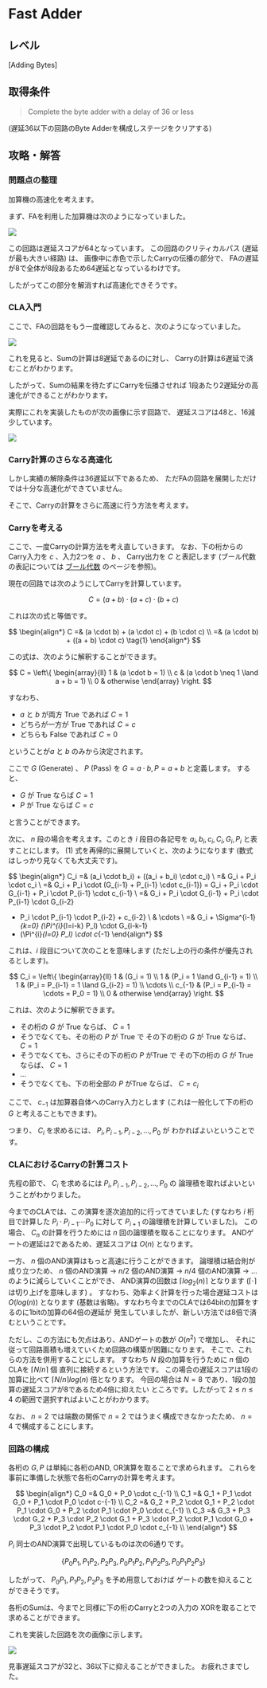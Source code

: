 # Fast Adder

## レベル

[Adding Bytes]

## 取得条件

> Complete the byte adder with a delay of 36 or less

(遅延36以下の回路のByte Adderを構成しステージをクリアする)

## 攻略・解答

### 問題点の整理

加算機の高速化を考えます。

まず、FAを利用した加算機は次のようになっていました。

![](https://gyazo.com/b70cef44e75aacf74df0c35a43bc37c5.png)

この回路は遅延スコアが64となっています。
この回路のクリティカルパス (遅延が最も大きい経路) は、
画像中に赤色で示したCarryの伝播の部分で、
FAの遅延が8で全体が8段あるため64遅延となっているわけです。

したがってこの部分を解消すれば高速化できそうです。

### CLA入門

ここで、FAの回路をもう一度確認してみると、次のようになっていました。

![](https://gyazo.com/2555d2b7e34e906bc4c74b6bfdda2e21.png)

これを見ると、Sumの計算は8遅延であるのに対し、
Carryの計算は6遅延で済むことがわかります。

したがって、Sumの結果を待たずにCarryを伝播させれば
1段あたり2遅延分の高速化ができることがわかります。

実際にこれを実装したものが次の画像に示す回路で、
遅延スコアは48と、16減少しています。

![](https://gyazo.com/d932dd39906e4bb46e1802f0fda792c8.png)

### Carry計算のさらなる高速化

しかし実績の解除条件は36遅延以下であるため、
ただFAの回路を展開しただけでは十分な高速化ができていません。

そこで、Carryの計算をさらに高速に行う方法を考えます。

### Carryを考える

ここで、一度Carryの計算方法を考え直していきます。
なお、下の桁からのCarry入力を $c$ 、入力2つを $a$ 、 $b$ 、
Carry出力を $C$ と表記します
(ブール代数の表記については [ブール代数](#bool_algebra) のページを参照)。

現在の回路では次のようにしてCarryを計算しています。

$$
C = (a + b) \cdot (a + c) \cdot (b + c)
$$

これは次の式と等価です。

$$
\begin{align*}
C
=& (a \cdot b) + (a \cdot c) + (b \cdot c) \\
=& (a \cdot b) + ((a + b) \cdot c) \tag{1}
\end{align*}
$$

この式は、次のように解釈することができます。

$$
C = \left\{
\begin{array}{ll}
1 & (a \cdot b = 1) \\
c & (a \cdot b \neq 1 \land a + b = 1) \\
0 & otherwise
\end{array}
\right.
$$

すなわち、

- $a$ と $b$ が両方 <span class="T">True</span> であれば $C = 1$
- どちらが一方が <span class="T">True</span> であれば $C = c$
- どちらも <span class="F">False</span> であれば $C = 0$

ということが$a$ と $b$ のみから決定されます。

ここで $G$ (Generate) 、 $P$ (Pass) を
$G = a \cdot b, P = a + b$ と定義します。
すると、

- $G$ が <span class="True">True</span> ならば $C = 1$
- $P$ が <span class="True">True</span> ならば $C = c$

と言うことができます。

次に、 $n$ 段の場合を考えます。このとき $i$ 段目の各記号を
$a_i, b_i, c_i, C_i, G_i, P_i$ と表すことにします。
$(1)$ 式を再帰的に展開していくと、次のようになります
(数式はしっかり見なくても大丈夫です)。

$$
\begin{align*}
C_i
=& (a_i \cdot b_i) + ((a_i + b_i) \cdot c_i) \\
=& G_i + P_i \cdot c_i \\
=& G_i + P_i \cdot (G_{i-1} + P_{i-1} \cdot c_{i-1})
=  G_i + P_i \cdot G_{i-1} + P_i \cdot P_{i-1} \cdot c_{i-1} \\
=& G_i + P_i \cdot G_{i-1} + P_i \cdot P_{i-1} \cdot G_{i-2}
  + P_i \cdot P_{i-1} \cdot P_{i-2} + c_{i-2} \\
& \cdots \\
=& G_i + \Sigma^{i-1}_{k=0} (\Pi^{i}_{l=i-k} P_l) \cdot G_{i-k-1}
  + (\Pi^{i}_{l=0} P_l) \cdot c_{-1}
\end{align*}
$$

これは、$i$ 段目について次のことを意味します
(ただし上の行の条件が優先されるとします)。

$$
C_i = \left\{
\begin{array}{ll}
1 & (G_i = 1) \\
1 & (P_i = 1 \land G_{i-1} = 1) \\
1 & (P_i =  P_{i-1} = 1 \land G_{i-2} = 1) \\
\cdots \\
c_{-1} & (P_i = P_{i-1} = \cdots = P_0 = 1) \\
0 & otherwise
\end{array}
\right.
$$

これは、次のように解釈できます。

- その桁の $G$ が <span class="T">True</span> ならば、 $C = 1$
- そうでなくても、その桁の $P$ が <span class="T">True</span> で
  その下の桁の $G$ が <span class="T">True</span> ならば、 $C = 1$
- そうでなくても、さらにその下の桁の $P$ が<span class="T">True</span> で
  その下の桁の $G$ が <span class="T">True</span> ならば、 $C = 1$
- ...
- そうでなくても、下の桁全部の $P$ が<span class="T">True</span> ならば、
  $C = c_i$

ここで、 $c_{-1}$ は加算器自体へのCarry入力とします
(これは一般化して下の桁の $G$ と考えることもできます)。

つまり、 $C_i$ を求めるには、 $P_i, P_{i-1}, P_{i-2}, ..., P_0$ が
わかればよいということです。

### CLAにおけるCarryの計算コスト

先程の節で、 $C_i$ を求めるには $P_i, P_{i-1}, P_{i-2}, ..., P_0$ の
論理積を取ればよいということがわかりました。

今までのCLAでは、この演算を逐次追加的に行ってきていました
(すなわち $i$ 桁目で計算した $P_i \cdot P_{i-1} \cdots P_0$ に対して
$P_{i+1}$ の論理積を計算していました)。
この場合、 $C_n$ の計算を行うためには $n$ 回の論理積を取ることになります。
ANDゲートの遅延は2であるため、遅延スコアは $O(n)$ となります。

一方、 $n$ 個のAND演算はもっと高速に行うことができます。
論理積は結合則が成り立つため、 $n$ 個のAND演算 → $n/2$ 個のAND演算
→ $n/4$ 個のAND演算 → ... のように減らしていくことができ、
AND演算の回数は $\lceil log_2(n) \rceil$ となります
($\lceil\cdot\rceil$ は切り上げを意味します) 。
すなわち、効率よく計算を行った場合遅延コストは $O(log(n))$ となります
(基数は省略)。すなわち今までのCLAでは64bitの加算をするのに1bitの加算の64倍の遅延が
発生していましたが、新しい方法では8倍で済むということです。

ただし、この方法にも欠点はあり、ANDゲートの数が $O(n^2)$ で増加し、
それに従って回路面積も増えていくため回路の構築が困難になります。
そこで、これらの方法を併用することにします。
すなわち $N$ 段の加算を行うために $n$ 個のCLAを $\lceil N/n\rceil$ 個
直列に接続するという方法です。
この場合の遅延スコアは1段の加算に比べて $\lceil N/n\rceil log(n)$ 倍となります。
今回の場合は $N=8$ であり、1段の加算の遅延スコアが8であるため4倍に抑えたい
ところです。したがって $2 \leq n \leq 4$ の範囲で選択すればよいことがわかります。

なお、 $n=2$ では端数の関係で $n=2$ ではうまく構成できなかったため、
$n=4$ で構成することにします。

### 回路の構成

各桁の $G, P$ は単純に各桁のAND, OR演算を取ることで求められます。
これらを事前に準備した状態で各桁のCarryの計算を考えます。

$$
\begin{align*}
C_0 =& G_0 + P_0 \cdot c_{-1} \\
C_1 =& G_1
     + P_1 \cdot G_0
     + P_1 \cdot P_0 \cdot c-{-1} \\
C_2 =& G_2
     + P_2 \cdot G_1
     + P_2 \cdot P_1 \cdot G_0
     + P_2 \cdot P_1 \cdot P_0 \cdot c_{-1} \\
C_3 =& G_3
     + P_3 \cdot G_2
     + P_3 \cdot P_2 \cdot G_1
     + P_3 \cdot P_2 \cdot P_1 \cdot G_0
     + P_3 \cdot P_2 \cdot P_1 \cdot P_0 \cdot c_{-1} \\
\end{align*}
$$

$P_i$ 同士のAND演算で出現しているものは次の6通りです。

$$
\{
    P_0 P_1,
    P_1 P_2,
    P_2 P_3,
    P_0 P_1 P_2,
    P_1 P_2 P_3,
    P_0 P_1 P_2 P_3
\}
$$

したがって、 $P_0 P_1, P_1 P_2, P_2 P_3$ を予め用意しておけば
ゲートの数を抑えることができそうです。

各桁のSumは、今までと同様に下の桁のCarryと2つの入力の
XORを取ることで求めることができます。

これを実装した回路を次の画像に示します。

![](https://gyazo.com/594afc9855b76a0a1136071a3477b6e8.png)

見事遅延スコアが32と、36以下に抑えることができました。
お疲れさまでした。